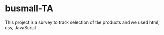 # busmall-TA

This project is a survey to track selection of the products and we used 
html, css, JavaScript 